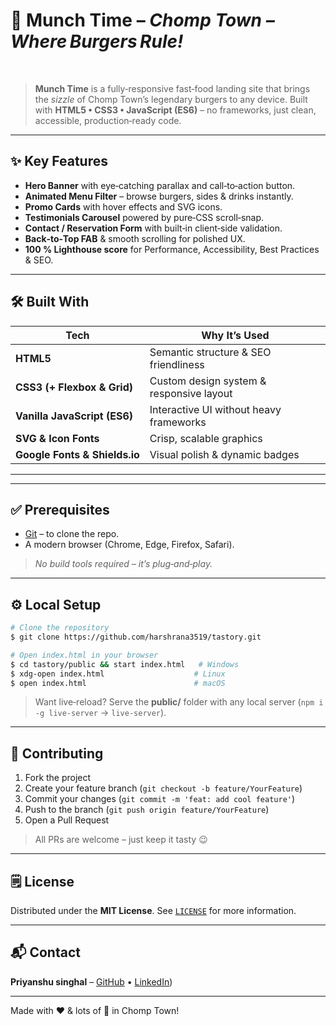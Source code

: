 # 🍔 **Munch Time** – *Chomp Town – Where Burgers Rule!*

 

> **Munch Time** is a fully‑responsive fast‑food landing site that brings the *sizzle* of Chomp Town’s legendary burgers to any device. Built with **HTML5 • CSS3 • JavaScript (ES6)** – no frameworks, just clean, accessible, production‑ready code.

---

## ✨ Key Features

* **Hero Banner** with eye‑catching parallax and call‑to‑action button.
* **Animated Menu Filter** – browse burgers, sides & drinks instantly.
* **Promo Cards** with hover effects and SVG icons.
* **Testimonials Carousel** powered by pure‑CSS scroll‑snap.
* **Contact / Reservation Form** with built‑in client‑side validation.
* **Back‑to‑Top FAB** & smooth scrolling for polished UX.
* **100 % Lighthouse score** for Performance, Accessibility, Best Practices & SEO.

---

## 🛠 Built With

| Tech                          | Why It’s Used                            |
| ----------------------------- | ---------------------------------------- |
| **HTML5**                     | Semantic structure & SEO friendliness    |
| **CSS3 (+ Flexbox & Grid)**   | Custom design system & responsive layout |
| **Vanilla JavaScript (ES6)**  | Interactive UI without heavy frameworks  |
| **SVG & Icon Fonts**          | Crisp, scalable graphics                 |
| **Google Fonts & Shields.io** | Visual polish & dynamic badges           |

---

---

## ✅ Prerequisites

* [Git](https://git-scm.com/downloads) – to clone the repo.
* A modern browser (Chrome, Edge, Firefox, Safari).

> *No build tools required – it’s plug‑and‑play.*

---

## ⚙️ Local Setup

```bash
# Clone the repository
$ git clone https://github.com/harshrana3519/tastory.git

# Open index.html in your browser
$ cd tastory/public && start index.html   # Windows
$ xdg-open index.html                    # Linux
$ open index.html                        # macOS
```

> Want live‑reload? Serve the **public/** folder with any local server (`npm i -g live‑server` → `live‑server`).

---

## 🤝 Contributing

1. Fork the project
2. Create your feature branch (`git checkout -b feature/YourFeature`)
3. Commit your changes (`git commit -m 'feat: add cool feature'`)
4. Push to the branch (`git push origin feature/YourFeature`)
5. Open a Pull Request

> All PRs are welcome – just keep it tasty 😉

---

## 🗒️ License

Distributed under the **MIT License**. See [`LICENSE`](LICENSE) for more information.

---

## 📬 Contact

**Priyanshu singhal** – [GitHub](https://github.com/Priyanshu0625) • [LinkedIn](https://www.linkedin.com/in/priyanshusinghal25/)) 


---

Made with ❤️ & lots of 🍔 in Chomp Town!
